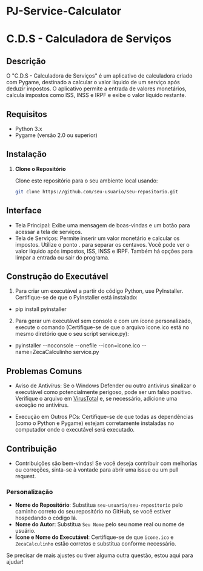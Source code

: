 # PJ-Service-Calculator

# C.D.S - Calculadora de Serviços

## Descrição

O "C.D.S - Calculadora de Serviços" é um aplicativo de calculadora criado com Pygame, destinado a calcular o valor líquido de um serviço após deduzir impostos. O aplicativo permite a entrada de valores monetários, calcula impostos como ISS, INSS e IRPF e exibe o valor líquido restante.

## Requisitos

- Python 3.x
- Pygame (versão 2.0 ou superior)

## Instalação

1. **Clone o Repositório**

   Clone este repositório para o seu ambiente local usando:

   ```bash ou windows
   git clone https://github.com/seu-usuario/seu-repositorio.git
## Interface

- Tela Principal: Exibe uma mensagem de boas-vindas e um botão para acessar a tela de serviços.
- Tela de Serviços: Permite inserir um valor monetário e calcular os impostos. Utilize o ponto . para separar os centavos. Você pode ver o valor líquido após impostos, ISS, INSS e IRPF. Também há opções para limpar a entrada ou sair do programa.

## Construção do Executável

1. Para criar um executável a partir do código Python, use PyInstaller. Certifique-se de que o PyInstaller está instalado:
   
- pip install pyinstaller

2. Para gerar um executável sem console e com um ícone personalizado, execute o comando (Certifique-se de que o arquivo icone.ico está no mesmo diretório que o seu script service.py):

- pyinstaller --noconsole --onefile --icon=icone.ico --name=ZecaCalculinho service.py

## Problemas Comuns

- Aviso de Antivírus: Se o Windows Defender ou outro antivírus sinalizar o executável como potencialmente perigoso, pode ser um falso positivo. Verifique o arquivo em [VirusTotal](https://www.virustotal.com/gui/home/upload) e, se necessário, adicione uma exceção no antivírus.
  
- Execução em Outros PCs: Certifique-se de que todas as dependências (como o Python e Pygame) estejam corretamente instaladas no computador onde o executável será executado.

## Contribuição

- Contribuições são bem-vindas! Se você deseja contribuir com melhorias ou correções, sinta-se à vontade para abrir uma issue ou um pull request.


### Personalização

- **Nome do Repositório**: Substitua `seu-usuario/seu-repositorio` pelo caminho correto do seu repositório no GitHub, se você estiver hospedando o código lá.
- **Nome do Autor**: Substitua `Seu Nome` pelo seu nome real ou nome de usuário.
- **Ícone e Nome do Executável**: Certifique-se de que `icone.ico` e `ZecaCalculinho` estão corretos e substitua conforme necessário.

Se precisar de mais ajustes ou tiver alguma outra questão, estou aqui para ajudar!






